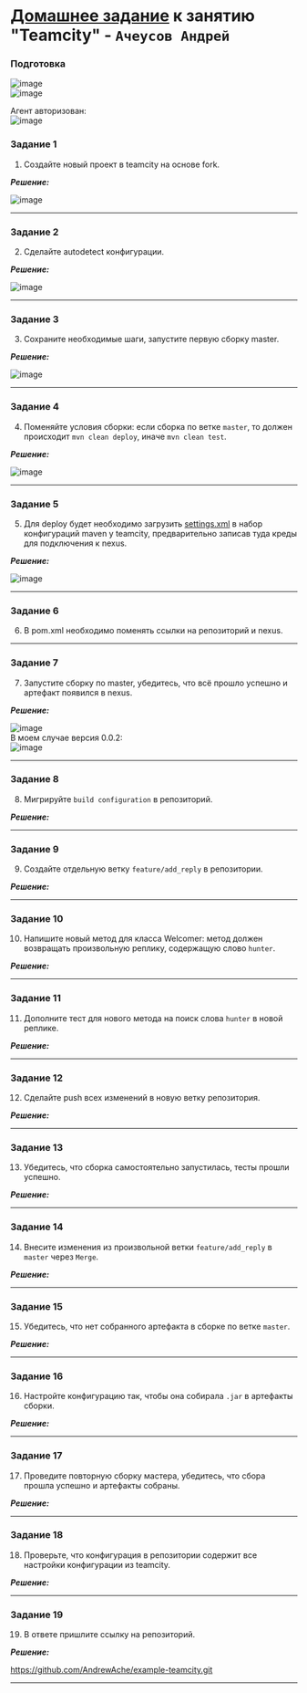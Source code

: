 # [Домашнее задание](https://github.com/netology-code/mnt-homeworks/blob/MNT-video/09-ci-05-teamcity/README.md) к занятию  "Teamcity" - `Ачеусов Андрей`

### Подготовка
![image](https://github.com/AndrewAche/HW_ALL/assets/121398221/b1617d56-fd49-4007-9043-7f73f3cb740a)  
![image](https://github.com/AndrewAche/HW_ALL/assets/121398221/b9b65153-e584-471a-a86a-636ae5d22556)   

Агент авторизован:  
![image](https://github.com/AndrewAche/HW_ALL/assets/121398221/61266547-85bf-4aab-8203-ecaa41bc61c8)  




### Задание 1

1. Создайте новый проект в teamcity на основе fork.

***Решение:***  

![image](https://github.com/AndrewAche/HW_ALL/assets/121398221/36df5f33-0741-4d7f-bcbf-92c1a90a0f90)


---


### Задание 2

2. Сделайте autodetect конфигурации.

***Решение:***  

![image](https://github.com/AndrewAche/HW_ALL/assets/121398221/a4bacf84-576d-4031-b884-13fb91e2aa27)


---


### Задание 3

3. Сохраните необходимые шаги, запустите первую сборку master.

***Решение:***  

![image](https://github.com/AndrewAche/HW_ALL/assets/121398221/d2170845-0401-4227-9f7f-9622e742efc9)


---


### Задание 4

4. Поменяйте условия сборки: если сборка по ветке `master`, то должен происходит `mvn clean deploy`, иначе `mvn clean test`.

***Решение:***  

![image](https://github.com/AndrewAche/HW_ALL/assets/121398221/6579c371-018f-4ed8-b876-de5ca64d138e)


---


### Задание 5

5. Для deploy будет необходимо загрузить [settings.xml](./teamcity/settings.xml) в набор конфигураций maven у teamcity, предварительно записав туда креды для подключения к nexus.

***Решение:***  

![image](https://github.com/AndrewAche/HW_ALL/assets/121398221/a88ef93a-1529-4e66-a820-e59ae3cad439)


---


### Задание 6

6. В pom.xml необходимо поменять ссылки на репозиторий и nexus.

---


### Задание 7

7. Запустите сборку по master, убедитесь, что всё прошло успешно и артефакт появился в nexus.

***Решение:***  

![image](https://github.com/AndrewAche/HW_ALL/assets/121398221/2514b1cc-a899-4633-b4ff-800e25f7ac75)  
В моем случае версия 0.0.2:  
![image](https://github.com/AndrewAche/HW_ALL/assets/121398221/43b4ef0c-d1b9-49cc-a422-0c43c7df4d50)  


---


### Задание 8

8. Мигрируйте `build configuration` в репозиторий.

***Решение:***  



---


### Задание 9

9. Создайте отдельную ветку `feature/add_reply` в репозитории.

***Решение:***  



---


### Задание 10

10. Напишите новый метод для класса Welcomer: метод должен возвращать произвольную реплику, содержащую слово `hunter`.

***Решение:***  



---


### Задание 11

11. Дополните тест для нового метода на поиск слова `hunter` в новой реплике.

***Решение:***  



---


### Задание 12

12. Сделайте push всех изменений в новую ветку репозитория.

***Решение:***  



---


### Задание 13

13. Убедитесь, что сборка самостоятельно запустилась, тесты прошли успешно.

***Решение:***  



---


### Задание 14

14. Внесите изменения из произвольной ветки `feature/add_reply` в `master` через `Merge`.

***Решение:***  



---


### Задание 15

15. Убедитесь, что нет собранного артефакта в сборке по ветке `master`.

***Решение:***  



---


### Задание 16

16. Настройте конфигурацию так, чтобы она собирала `.jar` в артефакты сборки.

***Решение:***  



---


### Задание 17

17. Проведите повторную сборку мастера, убедитесь, что сбора прошла успешно и артефакты собраны.


***Решение:***  



---


### Задание 18

18. Проверьте, что конфигурация в репозитории содержит все настройки конфигурации из teamcity.

***Решение:***  



---


### Задание 19

19. В ответе пришлите ссылку на репозиторий.

***Решение:***  

https://github.com/AndrewAche/example-teamcity.git

---
